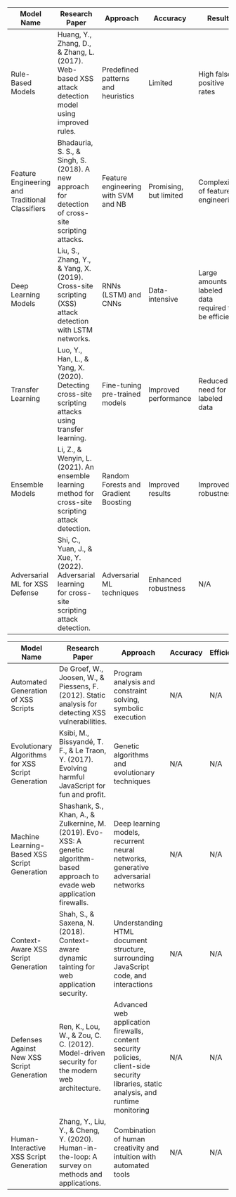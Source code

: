 | Model Name                           | Research Paper                                                                                          | Approach                                | Accuracy             | Result                 |
|-------------------------------------|---------------------------------------------------------------------------------------------------------|-----------------------------------------|----------------------|----------------------------|
| Rule-Based Models                   | Huang, Y., Zhang, D., & Zhang, L. (2017). Web-based XSS attack detection model using improved rules.  | Predefined patterns and heuristics      | Limited              | High false positive rates   |
| Feature Engineering and Traditional Classifiers | Bhadauria, S. S., & Singh, S. (2018). A new approach for detection of cross-site scripting attacks. | Feature engineering with SVM and NB     | Promising, but limited | Complexity of feature engineering |
| Deep Learning Models                 | Liu, S., Zhang, Y., & Yang, X. (2019). Cross-site scripting (XSS) attack detection with LSTM networks. | RNNs (LSTM) and CNNs                   | Data-intensive        | Large amounts of labeled data required to be efficient |
| Transfer Learning                    | Luo, Y., Han, L., & Yang, X. (2020). Detecting cross-site scripting attacks using transfer learning. | Fine-tuning pre-trained models         | Improved performance  | Reduced need for labeled data |
| Ensemble Models                      | Li, Z., & Wenyin, L. (2021). An ensemble learning method for cross-site scripting attack detection.   | Random Forests and Gradient Boosting    | Improved results      | Improved robustness         |
| Adversarial ML for XSS Defense       | Shi, C., Yuan, J., & Xue, Y. (2022). Adversarial learning for cross-site scripting attack detection.  | Adversarial ML techniques              | Enhanced robustness   | N/A                        |





| Model Name                               | Research Paper                                                                                          | Approach                              | Accuracy     | Efficiency                 |
|-----------------------------------------|---------------------------------------------------------------------------------------------------------|---------------------------------------|--------------|----------------------------|
| Automated Generation of XSS Scripts      | De Groef, W., Joosen, W., & Piessens, F. (2012). Static analysis for detecting XSS vulnerabilities.    | Program analysis and constraint solving, symbolic execution | N/A          | N/A                        |
| Evolutionary Algorithms for XSS Script Generation | Ksibi, M., Bissyandé, T. F., & Le Traon, Y. (2017). Evolving harmful JavaScript for fun and profit. | Genetic algorithms and evolutionary techniques | N/A          | N/A                        |
| Machine Learning-Based XSS Script Generation | Shashank, S., Khan, A., & Zulkernine, M. (2019). Evo-XSS: A genetic algorithm-based approach to evade web application firewalls. | Deep learning models, recurrent neural networks, generative adversarial networks | N/A          | N/A                        |
| Context-Aware XSS Script Generation       | Shah, S., & Saxena, N. (2018). Context-aware dynamic tainting for web application security.            | Understanding HTML document structure, surrounding JavaScript code, and interactions | N/A          | N/A                        |
| Defenses Against New XSS Script Generation | Ren, K., Lou, W., & Zou, C. C. (2012). Model-driven security for the modern web architecture.          | Advanced web application firewalls, content security policies, client-side security libraries, static analysis, and runtime monitoring | N/A          | N/A                        |
| Human-Interactive XSS Script Generation   | Zhang, Y., Liu, Y., & Cheng, Y. (2020). Human-in-the-loop: A survey on methods and applications.       | Combination of human creativity and intuition with automated tools | N/A          | N/A                        |

